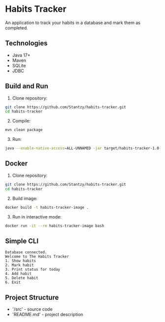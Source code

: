 # Habits Tracker
An application to track your habits in a database and mark them as completed.

## Technologies
- Java 17+
- Maven
- SQLite
- JDBC

## Build and Run
1. Clone repository:
```bash
git clone https://github.com/Stantzy/habits-tracker.git
cd habits-tracker
```
2. Compile:
```bash
mvn clean package
```
3. Run:
```bash
java --enable-native-access=ALL-UNNAMED -jar target/habits-tracker-1.0-SNAPSHOT-jar-with-dependencies.jar
```
## Docker
1. Clone repository:
```bash
git clone https://github.com/Stantzy/habits-tracker.git
cd habits-tracker
```
2. Build image:
```bash
docker build -t habits-tracker-image .
```
3. Run in interactive mode:
```bash
docker run -it --rm habits-tracker-image bash
```
## Simple CLI
```
Database connected.
Welcome to The Habits Tracker
1. Show habits
2. Mark habit
3. Print status for today
4. Add habit
5. Delete habit
6. Exit
```
## Project Structure
- '/src' - source code
- 'README.md' - project description
